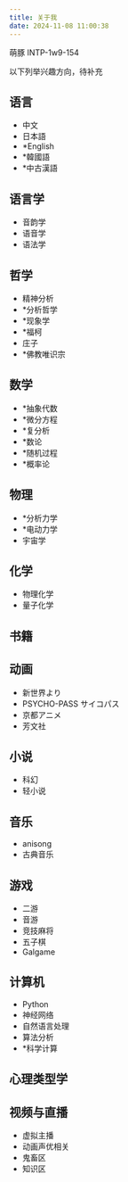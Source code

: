 ```yaml
---
title: 关于我
date: 2024-11-08 11:00:38
---
```

萌豚
INTP-1w9-154

以下列举兴趣方向，待补充

## 语言

* 中文
* 日本語
* *English
* *韓國語
* *中古漢語

## 语言学

* 音韵学
* 语音学
* 语法学
  
## 哲学

* 精神分析
* *分析哲学
* *现象学
* *福柯
* 庄子
* *佛教唯识宗

## 数学

* *抽象代数
* *微分方程
* *复分析
* *数论
* *随机过程
* *概率论

## 物理

* *分析力学
* *电动力学
* 宇宙学

## 化学

* 物理化学
* 量子化学

## 书籍

## 动画

* 新世界より
* PSYCHO-PASS サイコパス
* 京都アニメ
* 芳文社

## 小说

* 科幻
* 轻小说

## 音乐

* anisong
* 古典音乐

## 游戏

* 二游
* 音游
* 竞技麻将
* 五子棋
* Galgame

## 计算机

* Python
* 神经网络
* 自然语言处理
* 算法分析
* *科学计算

## 心理类型学

## 视频与直播

* 虚拟主播
* 动画声优相关
* 鬼畜区
* 知识区
